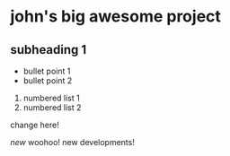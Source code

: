 # john's big awesome project

## subheading 1
- bullet point 1
- bullet point 2

1. numbered list 1
1. numbered list 2


change here!


*new* woohoo! new developments!

